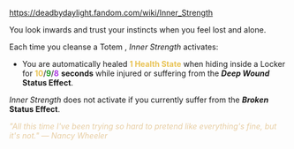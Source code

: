 https://deadbydaylight.fandom.com/wiki/Inner_Strength

<p>You look inwards and trust your instincts when you feel lost and alone.
<p>Each time you cleanse a Totem , <i>Inner Strength</i> activates:
</p>
<ul><li>You are automatically healed <b><span class="clr clr2" style="color: #e8c252 ;">1 Health State</span></b> when hiding inside a Locker  for <span class="clr" style="color: #e8c252;"><b>10</b></span>/<span class="clr" style="color: #199b1e;"><b>9</b></span>/<span class="clr" style="color: #ac3ee3;"><b>8</b></span> <b>seconds</b> while injured or suffering from the <i><b>Deep Wound </b></i> <b>Status Effect</b>.</li></ul>
<p><i>Inner Strength</i> does not activate if you currently suffer from the <i><b>Broken </b></i> <b>Status Effect</b>.
</p><p><i><span class="clr clr9" style="color: #e7cda2 ;">"All this time I've been trying so hard to pretend like everything's fine, but it's not." — Nancy Wheeler</span></i>
</p>
</p>